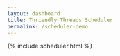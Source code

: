 ```yaml
---
layout: dashboard
title: Thriendly Threads Scheduler
permalink: /scheduler-demo
---
```


{% include scheduler.html %}
<style>
  #schedulerBackButton {
    display: none !important;
  }
</style>

<!-- Scripts -->
<script src="https://code.jquery.com/jquery-3.6.0.min.js"></script>
<!-- Include Bootstrap JS and its dependencies -->
<script src="https://cdn.jsdelivr.net/npm/bootstrap@5/dist/js/bootstrap.bundle.min.js"></script>
<script src="https://cdn.jsdelivr.net/npm/@popperjs/core@2.9.3/dist/umd/popper.min.js"></script>


